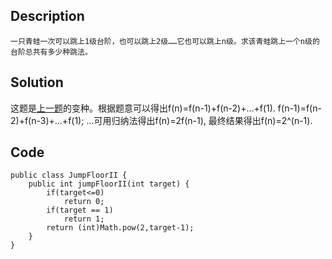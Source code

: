 ## Description
```
一只青蛙一次可以跳上1级台阶，也可以跳上2级……它也可以跳上n级。求该青蛙跳上一个n级的台阶总共有多少种跳法。 
```
## Solution
这题是[上一题](Coding-Interviews/algorithm/JumpFloor)的变种。根据题意可以得出f(n)=f(n-1)+f(n-2)+...+f(1). f(n-1)=f(n-2)+f(n-3)+...+f(1); ...可用归纳法得出f(n)=2f(n-1), 最终结果得出f(n)=2^(n-1).
## Code
```
public class JumpFloorII {
    public int jumpFloorII(int target) {
        if(target<=0)
            return 0;
        if(target == 1)
            return 1;
        return (int)Math.pow(2,target-1);
    }
}
```
